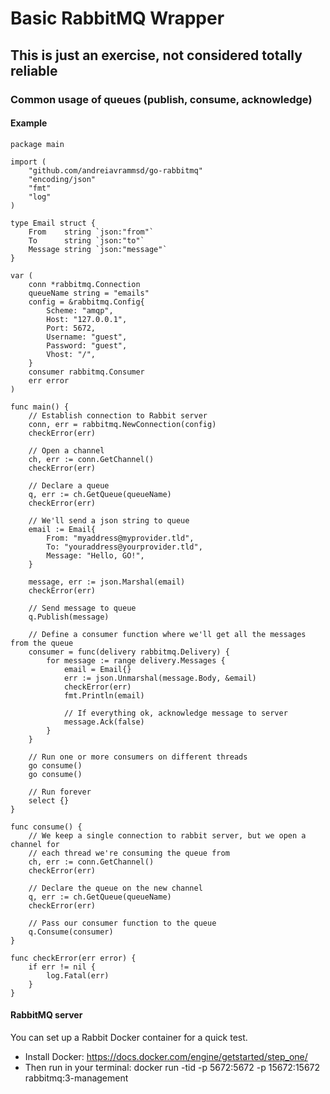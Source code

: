 # Basic RabbitMQ Wrapper

## This is just an exercise, not considered totally reliable

### Common usage of queues (publish, consume, acknowledge)

#### Example

```
package main

import (
    "github.com/andreiavrammsd/go-rabbitmq"
    "encoding/json"
    "fmt"
    "log"
)

type Email struct {
    From    string `json:"from"`
    To      string `json:"to"`
    Message string `json:"message"`
}

var (
    conn *rabbitmq.Connection
    queueName string = "emails"
    config = &rabbitmq.Config{
        Scheme: "amqp",
        Host: "127.0.0.1",
        Port: 5672,
        Username: "guest",
        Password: "guest",
        Vhost: "/",
    }
    consumer rabbitmq.Consumer
    err error
)

func main() {
    // Establish connection to Rabbit server
    conn, err = rabbitmq.NewConnection(config)
    checkError(err)
    
    // Open a channel
    ch, err := conn.GetChannel()
    checkError(err)
    
    // Declare a queue
    q, err := ch.GetQueue(queueName)
    checkError(err)

    // We'll send a json string to queue
    email := Email{
        From: "myaddress@myprovider.tld",
        To: "youraddress@yourprovider.tld",
        Message: "Hello, GO!",
    }

    message, err := json.Marshal(email)
    checkError(err)
    
    // Send message to queue
    q.Publish(message)

    // Define a consumer function where we'll get all the messages from the queue
    consumer = func(delivery rabbitmq.Delivery) {
        for message := range delivery.Messages {
            email = Email{}
            err := json.Unmarshal(message.Body, &email)
            checkError(err)
            fmt.Println(email)

            // If everything ok, acknowledge message to server
            message.Ack(false)
        }
    }

    // Run one or more consumers on different threads
    go consume()
    go consume()

    // Run forever
    select {}
}

func consume() {
    // We keep a single connection to rabbit server, but we open a channel for
    // each thread we're consuming the queue from
    ch, err := conn.GetChannel()
    checkError(err)
    
    // Declare the queue on the new channel
    q, err := ch.GetQueue(queueName)
    checkError(err)
    
    // Pass our consumer function to the queue
    q.Consume(consumer)
}

func checkError(err error) {
    if err != nil {
        log.Fatal(err)
    }
}
```

#### RabbitMQ server

You can set up a Rabbit Docker container for a quick test.
* Install Docker: https://docs.docker.com/engine/getstarted/step_one/
* Then run in your terminal: docker run -tid -p 5672:5672 -p 15672:15672 rabbitmq:3-management 
